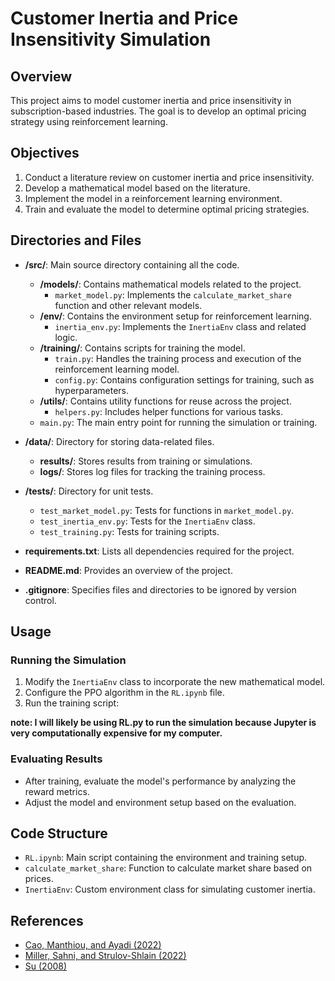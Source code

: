 # Customer Inertia and Price Insensitivity Simulation

## Overview

This project aims to model customer inertia and price insensitivity in subscription-based industries. The goal is to develop an optimal pricing strategy using reinforcement learning.

## Objectives

1. Conduct a literature review on customer inertia and price insensitivity.
2. Develop a mathematical model based on the literature.
3. Implement the model in a reinforcement learning environment.
4. Train and evaluate the model to determine optimal pricing strategies.


## Directories and Files

- **/src/**: Main source directory containing all the code.
  - **/models/**: Contains mathematical models related to the project.
    - `market_model.py`: Implements the `calculate_market_share` function and other relevant models.
  - **/env/**: Contains the environment setup for reinforcement learning.
    - `inertia_env.py`: Implements the `InertiaEnv` class and related logic.
  - **/training/**: Contains scripts for training the model.
    - `train.py`: Handles the training process and execution of the reinforcement learning model.
    - `config.py`: Contains configuration settings for training, such as hyperparameters.
  - **/utils/**: Contains utility functions for reuse across the project.
    - `helpers.py`: Includes helper functions for various tasks.
  - `main.py`: The main entry point for running the simulation or training.

- **/data/**: Directory for storing data-related files.
  - **results/**: Stores results from training or simulations.
  - **logs/**: Stores log files for tracking the training process.

- **/tests/**: Directory for unit tests.
  - `test_market_model.py`: Tests for functions in `market_model.py`.
  - `test_inertia_env.py`: Tests for the `InertiaEnv` class.
  - `test_training.py`: Tests for training scripts.

- **requirements.txt**: Lists all dependencies required for the project.

- **README.md**: Provides an overview of the project.

- **.gitignore**: Specifies files and directories to be ignored by version control.

## Usage

### Running the Simulation

1. Modify the `InertiaEnv` class to incorporate the new mathematical model.
2. Configure the PPO algorithm in the `RL.ipynb` file.
3. Run the training script:

**note: I will likely be using RL.py to run the simulation because Jupyter is very computationally expensive for my computer.**

### Evaluating Results

- After training, evaluate the model's performance by analyzing the reward metrics.
- Adjust the model and environment setup based on the evaluation.

## Code Structure

- `RL.ipynb`: Main script containing the environment and training setup.
- `calculate_market_share`: Function to calculate market share based on prices.
- `InertiaEnv`: Custom environment class for simulating customer inertia.

## References

- [Cao, Manthiou, and Ayadi (2022)](https://doi.org/10.1016/j.jbusres.2022.02.013)
- [Miller, Sahni, and Strulov-Shlain (2022)](https://doi.org/10.2139/ssrn.4065098)
- [Su (2008)](https://doi.org/10.2139/ssrn.945903)